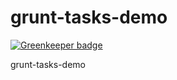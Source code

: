 grunt-tasks-demo
================

[![Greenkeeper badge](https://badges.greenkeeper.io/jagreehal/grunt-tasks-demo.svg)](https://greenkeeper.io/)

grunt-tasks-demo

